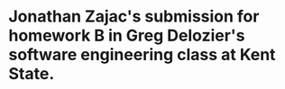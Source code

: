 # Jonathan Zajac's submission for homework B in Greg Delozier's software engineering class at Kent State.
